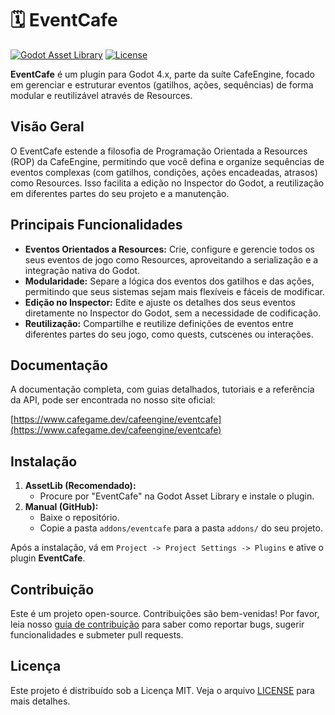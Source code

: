 # 🗓️ EventCafe

[![Godot Asset Library](https://img.shields.io/badge/Godot_Asset_Library-EventCafe-478cbf?style=for-the-badge&logo=godot-engine)](https://godotengine.org/asset-library/asset/link-to-asset) <!-- Placeholder -->
[![License](https://img.shields.io/badge/License-MIT-yellow.svg?style=for-the-badge)](https://opensource.org/licenses/MIT)

**EventCafe** é um plugin para Godot 4.x, parte da suíte CafeEngine, focado em gerenciar e estruturar eventos (gatilhos, ações, sequências) de forma modular e reutilizável através de Resources.

## Visão Geral

O EventCafe estende a filosofia de Programação Orientada a Resources (ROP) da CafeEngine, permitindo que você defina e organize sequências de eventos complexas (com gatilhos, condições, ações encadeadas, atrasos) como Resources. Isso facilita a edição no Inspector do Godot, a reutilização em diferentes partes do seu projeto e a manutenção.

## Principais Funcionalidades

*   **Eventos Orientados a Resources:** Crie, configure e gerencie todos os seus eventos de jogo como Resources, aproveitando a serialização e a integração nativa do Godot.
*   **Modularidade:** Separe a lógica dos eventos dos gatilhos e das ações, permitindo que seus sistemas sejam mais flexíveis e fáceis de modificar.
*   **Edição no Inspector:** Edite e ajuste os detalhes dos seus eventos diretamente no Inspector do Godot, sem a necessidade de codificação.
*   **Reutilização:** Compartilhe e reutilize definições de eventos entre diferentes partes do seu jogo, como quests, cutscenes ou interações.

## Documentação

A documentação completa, com guias detalhados, tutoriais e a referência da API, pode ser encontrada no nosso site oficial:

[https://www.cafegame.dev/cafeengine/eventcafe](https://www.cafegame.dev/cafeengine/eventcafe)

## Instalação

1.  **AssetLib (Recomendado):**
    *   Procure por "EventCafe" na Godot Asset Library e instale o plugin.
2.  **Manual (GitHub):**
    *   Baixe o repositório.
    *   Copie a pasta `addons/eventcafe` para a pasta `addons/` do seu projeto.

Após a instalação, vá em `Project -> Project Settings -> Plugins` e ative o plugin **EventCafe**.

## Contribuição

Este é um projeto open-source. Contribuições são bem-venidas! Por favor, leia nosso [guia de contribuição](CONTRIBUTING.md) para saber como reportar bugs, sugerir funcionalidades e submeter pull requests.

## Licença

Este projeto é distribuído sob a Licença MIT. Veja o arquivo [LICENSE](LICENSE) para mais detalhes.
